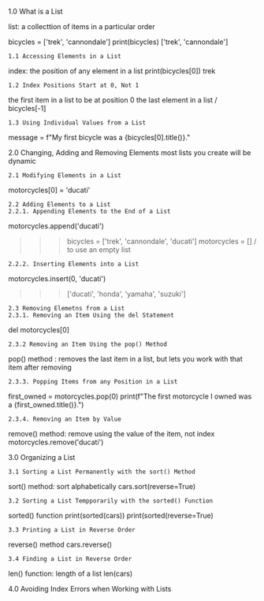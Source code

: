 
1.0 What is a List

list: a collecttion of items in a particular order

bicycles = ['trek', 'cannondale']
print(bicycles)
['trek', 'cannondale']
	
    1.1 Accessing Elements in a List
index: the position of any element in a list
print(bicycles[0])
trek

	1.2 Index Positions Start at 0, Not 1
the first item in a list to be at position 0
the last element in a list / bicycles[-1]

	1.3 Using Individual Values from a List
message = f"My first bicycle was a {bicycles[0].title()}."

2.0 Changing, Adding and Removing Elements
most lists you create will be dynamic 

	2.1 Modifying Elements in a List
motorcycles[0] = 'ducati'

	2.2 Adding Elements to a List
	2.2.1. Appending Elements to the End of a List
motorcycles.append('ducati')
>>> bicycles = ['trek', 'cannondale', 'ducati']
motorcycles = [] / to use an empty list 
	
    2.2.2. Inserting Elements into a List
motorcycles.insert(0, 'ducati')
>>> ['ducati', 'honda', 'yamaha', 'suzuki']
    
	2.3 Removing Elemetns from a List
	2.3.1. Removing an Item Using the del Statement
del motorcycles[0]
    
    2.3.2 Removing an Item Using the pop() Method 
pop() method : removes the last item in a list, but lets you work with that item after removing 

    2.3.3. Popping Items from any Position in a List
first_owned = motorcycles.pop(0)
print(f"The first motorcycle I owned was a {first_owned.title()}.")
   
	2.3.4. Removing an Item by Value
remove() method: remove using the value of the item, not index
motorcycles.remove('ducati')

3.0 Organizing a List

	3.1 Sorting a List Permanently with the sort() Method
sort() method: sort alphabetically
cars.sort(reverse=True)

	3.2 Sorting a List Tempporarily with the sorted() Function
sorted() function
print(sorted(cars))
print(sorted(reverse=True)

	3.3 Printing a List in Reverse Order
reverse() method
cars.reverse()

	3.4 Finding a List in Reverse Order
len() function: length of a list
len(cars)

4.0 Avoiding Index Errors when Working with Lists
